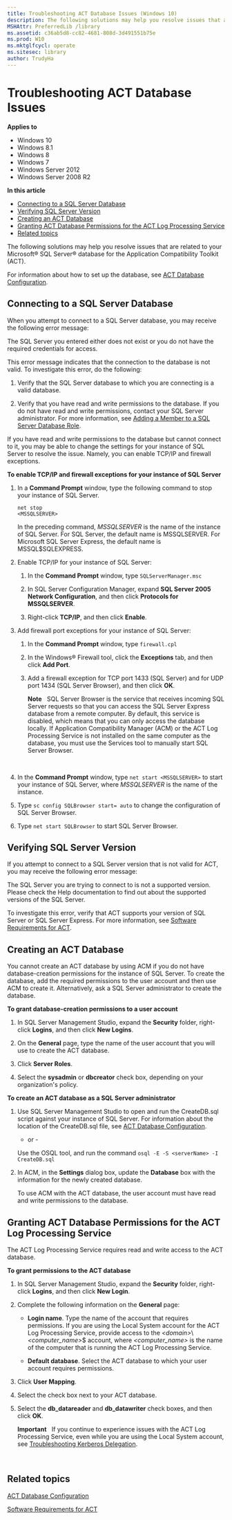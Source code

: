 ```yaml
---
title: Troubleshooting ACT Database Issues (Windows 10)
description: The following solutions may help you resolve issues that are related to your Microsoft® SQL Server® database for the Application Compatibility Toolkit (ACT).
MSHAttr: PreferredLib /library
ms.assetid: c36ab5d8-cc82-4681-808d-3d491551b75e
ms.prod: W10
ms.mktglfcycl: operate
ms.sitesec: library
author: TrudyHa
---
```


# Troubleshooting ACT Database Issues


**Applies to**

-   Windows 10
-   Windows 8.1
-   Windows 8
-   Windows 7
-   Windows Server 2012
-   Windows Server 2008 R2

**In this article**

-   [Connecting to a SQL Server Database](#connecting-to-a-sql-server-database)
-   [Verifying SQL Server Version](#verifying-sql-server-version)
-   [Creating an ACT Database](#creating-an-act-database)
-   [Granting ACT Database Permissions for the ACT Log Processing Service](#granting-act-database-permissions-for-the-act-log-processing-service)
-   [Related topics](#related-topics)

The following solutions may help you resolve issues that are related to your Microsoft® SQL Server® database for the Application Compatibility Toolkit (ACT).

For information about how to set up the database, see [ACT Database Configuration](act-database-configuration.md).

## Connecting to a SQL Server Database


When you attempt to connect to a SQL Server database, you may receive the following error message:

The SQL Server you entered either does not exist or you do not have the required credentials for access.

This error message indicates that the connection to the database is not valid. To investigate this error, do the following:

1.  Verify that the SQL Server database to which you are connecting is a valid database.

2.  Verify that you have read and write permissions to the database. If you do not have read and write permissions, contact your SQL Server administrator. For more information, see [Adding a Member to a SQL Server Database Role](http://go.microsoft.com/fwlink/p/?LinkId=64170).

If you have read and write permissions to the database but cannot connect to it, you may be able to change the settings for your instance of SQL Server to resolve the issue. Namely, you can enable TCP/IP and firewall exceptions.

**To enable TCP/IP and firewall exceptions for your instance of SQL Server**

1.  In a **Command Prompt** window, type the following command to stop your instance of SQL Server.

    ``` syntax
    net stop 
    <MSSQLSERVER>
    ```

    In the preceding command, *MSSQLSERVER* is the name of the instance of SQL Server. For SQL Server, the default name is MSSQLSERVER. For Microsoft SQL Server Express, the default name is MSSQL$SQLEXPRESS.

2.  Enable TCP/IP for your instance of SQL Server:

    1.  In the **Command Prompt** window, type `SQLServerManager.msc`

    2.  In SQL Server Configuration Manager, expand **SQL Server 2005 Network Configuration**, and then click **Protocols for MSSQLSERVER**.

    3.  Right-click **TCP/IP**, and then click **Enable**.

3.  Add firewall port exceptions for your instance of SQL Server:

    1.  In the **Command Prompt** window, type `firewall.cpl`

    2.  In the Windows® Firewall tool, click the **Exceptions** tab, and then click **Add Port**.

    3.  Add a firewall exception for TCP port 1433 (SQL Server) and for UDP port 1434 (SQL Server Browser), and then click **OK**.

        **Note**  
        SQL Server Browser is the service that receives incoming SQL Server requests so that you can access the SQL Server Express database from a remote computer. By default, this service is disabled, which means that you can only access the database locally. If Application Compatibility Manager (ACM) or the ACT Log Processing Service is not installed on the same computer as the database, you must use the Services tool to manually start SQL Server Browser.

         

4.  In the **Command Prompt** window, type `net start <MSSQLSERVER>` to start your instance of SQL Server, where *MSSQLSERVER* is the name of the instance.

5.  Type `sc config SQLBrowser start= auto` to change the configuration of SQL Server Browser.

6.  Type `net start SQLBrowser` to start SQL Server Browser.

## Verifying SQL Server Version


If you attempt to connect to a SQL Server version that is not valid for ACT, you may receive the following error message:

The SQL Server you are trying to connect to is not a supported version. Please check the Help documentation to find out about the supported versions of the SQL Server.

To investigate this error, verify that ACT supports your version of SQL Server or SQL Server Express. For more information, see [Software Requirements for ACT](software-requirements-for-act.md).

## Creating an ACT Database


You cannot create an ACT database by using ACM if you do not have database-creation permissions for the instance of SQL Server. To create the database, add the required permissions to the user account and then use ACM to create it. Alternatively, ask a SQL Server administrator to create the database.

**To grant database-creation permissions to a user account**

1.  In SQL Server Management Studio, expand the **Security** folder, right-click **Logins**, and then click **New Logins**.

2.  On the **General** page, type the name of the user account that you will use to create the ACT database.

3.  Click **Server Roles**.

4.  Select the **sysadmin** or **dbcreator** check box, depending on your organization's policy.

**To create an ACT database as a SQL Server administrator**

1.  Use SQL Server Management Studio to open and run the CreateDB.sql script against your instance of SQL Server. For information about the location of the CreateDB.sql file, see [ACT Database Configuration](act-database-configuration.md).

    - or -

    Use the OSQL tool, and run the command `osql -E -S <serverName> -I CreateDB.sql`

2.  In ACM, in the **Settings** dialog box, update the **Database** box with the information for the newly created database.

    To use ACM with the ACT database, the user account must have read and write permissions to the database.

## Granting ACT Database Permissions for the ACT Log Processing Service


The ACT Log Processing Service requires read and write access to the ACT database.

**To grant permissions to the ACT database**

1.  In SQL Server Management Studio, expand the **Security** folder, right-click **Logins**, and then click **New Login**.

2.  Complete the following information on the **General** page:

    -   **Login name**. Type the name of the account that requires permissions. If you are using the Local System account for the ACT Log Processing Service, provide access to the *&lt;domain&gt;*\\*&lt;computer\_name&gt;*$ account, where *&lt;computer\_name&gt;* is the name of the computer that is running the ACT Log Processing Service.

    -   **Default database**. Select the ACT database to which your user account requires permissions.

3.  Click **User Mapping**.

4.  Select the check box next to your ACT database.

5.  Select the **db\_datareader** and **db\_datawriter** check boxes, and then click **OK**.

    **Important**  
    If you continue to experience issues with the ACT Log Processing Service, even while you are using the Local System account, see [Troubleshooting Kerberos Delegation](http://go.microsoft.com/fwlink/p/?LinkId=65474).

     

## Related topics


[ACT Database Configuration](act-database-configuration.md)

[Software Requirements for ACT](software-requirements-for-act.md)

 

 





